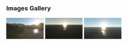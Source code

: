 
### Images Gallery
<p float="left">
  <img src="images/0001.png" width="100" />
  <img src="images/0002.png" width="100" /> 
  <img src="images/0003.png" width="100" />
</p>

